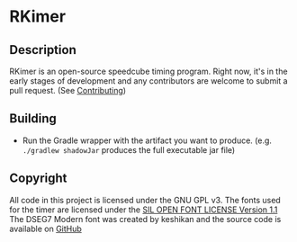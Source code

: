 # RKimer

## Description

RKimer is an open-source speedcube timing program.
Right now, it's in the early stages of development and any contributors are welcome
to submit a pull request. (See [Contributing](CONTRIBUTING.md))

## Building
- Run the Gradle wrapper with the artifact you want to produce. 
(e.g. `./gradlew shadowJar` produces the full executable jar file)

## Copyright

All code in this project is licensed under the GNU GPL v3.
The fonts used for the timer are licensed under the 
[SIL OPEN FONT LICENSE Version 1.1](http://scripts.sil.org/OFL)
The DSEG7 Modern font was created by keshikan and the source code is available on 
[GitHub](https://github.com/keshikan/DSEG)
